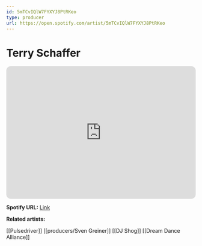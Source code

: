 ```yaml
---
id: 5mTCvIQlW7FYXYJ8PtRKeo
type: producer
url: https://open.spotify.com/artist/5mTCvIQlW7FYXYJ8PtRKeo
---
```

# Terry Schaffer

<iframe style="border-radius:12px" src="https://open.spotify.com/embed/artist/5mTCvIQlW7FYXYJ8PtRKeo" width="100%" height="352" frameBorder="0" allowfullscreen="" allow="autoplay; clipboard-write; encrypted-media; fullscreen; picture-in-picture" loading="lazy"></iframe>

**Spotify URL:** [Link](https://open.spotify.com/artist/5mTCvIQlW7FYXYJ8PtRKeo)

**Related artists:**

[[Pulsedriver]]
[[producers/Sven Greiner]]
[[DJ Shog]]
[[Dream Dance Alliance]]

